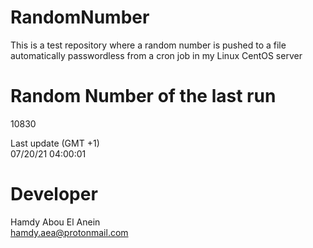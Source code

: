 # RandomNumber    
This is a test repository where a random number is pushed to a file automatically passwordless from a cron job in my Linux CentOS server    
# Random Number of the last run   
10830
      
Last update (GMT +1)    
07/20/21 04:00:01
# Developer    
Hamdy Abou El Anein   
hamdy.aea@protonmail.com
